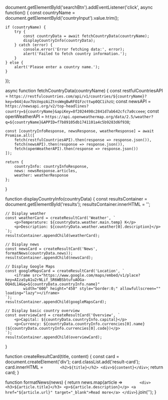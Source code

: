 document.getElementById('searchBtn').addEventListener('click', async function() {
const countryName = document.getElementById('countryInput').value.trim();

    if (countryName) {
        try {
            const countryData = await fetchCountryData(countryName);
            displayCountryInfo(countryData);
        } catch (error) {
            console.error('Error fetching data:', error);
            alert('Failed to fetch country information.');
        }
    } else {
        alert('Please enter a country name.');
    }

});

async function fetchCountryData(countryName) {
const restfulCountriesAPI = `https://restfulcountries.com/api/v1/countries/${countryName}?key=944|4uv7UsVepzAiZtnsWmgBwRFO1Fzcttwp0QC1ihzU`;
const newsAPI = `https://newsapi.org/v2/top-headlines?country=${countryName}&apiKey=8f2024498c2841d7ab642cfc7a0cceee`;
const openWeatherAPI = `https://api.openweathermap.org/data/2.5/weather?q=${countryName}&APPID=f7b89105db1741101a4c5b9283d6f938`;

    const [countryInfoResponse, newsResponse, weatherResponse] = await Promise.all([
        fetch(restfulCountriesAPI).then(response => response.json()),
        fetch(newsAPI).then(response => response.json()),
        fetch(openWeatherAPI).then(response => response.json())
    ]);

    return {
        countryInfo: countryInfoResponse,
        news: newsResponse.articles,
        weather: weatherResponse
    };

}

function displayCountryInfo(countryData) {
const resultsContainer = document.getElementById('results');
resultsContainer.innerHTML = '';

    // Display weather
    const weatherCard = createResultCard('Weather', `
        <p>Temperature: ${countryData.weather.main.temp} K</p>
        <p>Description: ${countryData.weather.weather[0].description}</p>
    `);
    resultsContainer.appendChild(weatherCard);

    // Display news
    const newsCard = createResultCard('News', formatNews(countryData.news));
    resultsContainer.appendChild(newsCard);

    // Display Google Maps
    const googleMapsCard = createResultCard('Location', `
        <iframe src="https://www.google.com/maps/embed/v1/place?key=AIzaSyA1u2rNLif_SR6WBSbtufuAOGa-OQ4dL1A&q=${countryData.countryInfo.name}"
            width="600" height="450" style="border:0;" allowfullscreen="" loading="lazy"></iframe>
    `);
    resultsContainer.appendChild(googleMapsCard);

    // Display basic country overview
    const overviewCard = createResultCard('Overview', `
        <p>Capital: ${countryData.countryInfo.capital}</p>
        <p>Currency: ${countryData.countryInfo.currencies[0].name} (${countryData.countryInfo.currencies[0].code})</p>
    `);
    resultsContainer.appendChild(overviewCard);

}

function createResultCard(title, content) {
const card = document.createElement('div');
card.classList.add('result-card');
card.innerHTML = `        <h2>${title}</h2>
        <div>${content}</div>
   `;
return card;
}

function formatNews(news) {
return news.map(article => `        <div>
            <h3>${article.title}</h3>
            <p>${article.description}</p>
            <a href="${article.url}" target="_blank">Read more</a>
        </div>
   `).join('');
}
